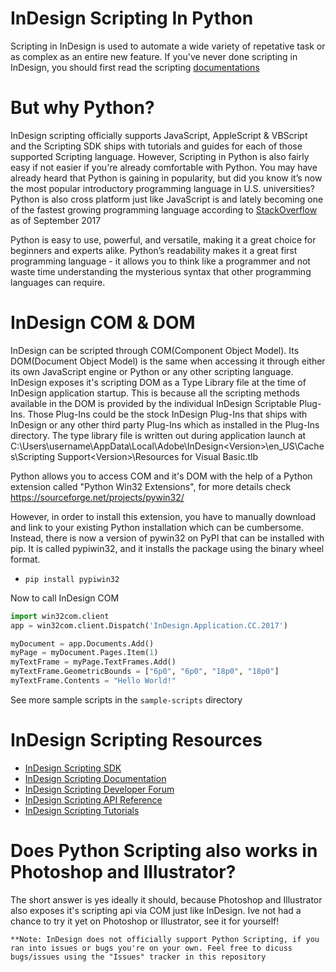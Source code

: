 # InDesign Scripting In Python

Scripting in InDesign is used to automate a wide variety of repetative task or as complex as an entire new feature. If you've never done scripting in InDesign, you should first read the scripting [documentations](https://console.adobe.io/downloads/id)

# But why Python?
InDesign scripting officially supports JavaScript, AppleScript & VBScript and the Scripting SDK ships with tutorials and guides for each of those supported Scripting language. However, Scripting in Python is also fairly easy if not easier if you're already comfortable with Python. You may have already heard that Python is gaining in popularity, but did you know it’s now the most popular introductory programming language in U.S. universities? Python is also cross platform just like JavaScript is and lately becoming one of the fastest growing programming language according to [StackOverflow](https://stackoverflow.blog/2017/09/06/incredible-growth-python) as of September 2017

Python is easy to use, powerful, and versatile, making it a great choice for beginners and experts alike. Python’s readability makes it a great first programming language - it allows you to think like a programmer and not waste time understanding the mysterious syntax that other programming languages can require.

# InDesign COM & DOM
InDesign can be scripted through COM(Component Object Model). Its DOM(Document Object Model) is the same when accessing it through either its own JavaScript engine or Python or any other scripting language. InDesign exposes it's scripting DOM as a Type Library file at the time of InDesign application startup. This is because all the scripting methods available in the DOM is provided by the individual InDesign Scriptable Plug-Ins. Those Plug-Ins could be the stock InDesign Plug-Ins that ships with InDesign or any other third party Plug-Ins which as installed in the Plug-Ins directory. The type library file is written out during application launch at C:\Users\username\AppData\Local\Adobe\InDesign\<Version>\en_US\Caches\Scripting Support\<Version>\Resources for Visual Basic.tlb

Python allows you to access COM and it's DOM with the help of a Python extension called  "Python Win32 Extensions", for more details check https://sourceforge.net/projects/pywin32/

However, in order to install this extension, you have to manually download and link to your existing Python installation which can be cumbersome. Instead, there is now a version of pywin32 on PyPI that can be installed with pip. It is called pypiwin32, and it installs the package using the binary wheel format.

* `pip install pypiwin32`

Now to call InDesign COM

```python
import win32com.client
app = win32com.client.Dispatch('InDesign.Application.CC.2017')

myDocument = app.Documents.Add()
myPage = myDocument.Pages.Item(1)
myTextFrame = myPage.TextFrames.Add()
myTextFrame.GeometricBounds = ["6p0", "6p0", "18p0", "18p0"]
myTextFrame.Contents = "Hello World!"
```
See more sample scripts in the `sample-scripts` directory

# InDesign Scripting Resources
* [InDesign Scripting SDK](https://console.adobe.io/downloads/id)
* [InDesign Scripting Documentation](http://www.adobe.com/devnet/indesign/documentation.html)
* [InDesign Scripting Developer Forum](https://forums.adobe.com/community/indesign/indesign_scripting)
* [InDesign Scripting API Reference](http://www.indesignjs.de/extendscriptAPI/indesign12)
* [InDesign Scripting Tutorials](https://www.youtube.com/user/BSKTCreation/videos)

# Does Python Scripting also works in Photoshop and Illustrator?
The short answer is yes ideally it should, because Photoshop and Illustrator also exposes it's scripting api via COM just like InDesign. Ive not had a chance to try it yet on Photoshop or Illustrator, see it for yourself!

`**Note: InDesign does not officially support Python Scripting, if you ran into issues or bugs you're on your own. Feel free to dicuss bugs/issues using the "Issues" tracker in this repository`
